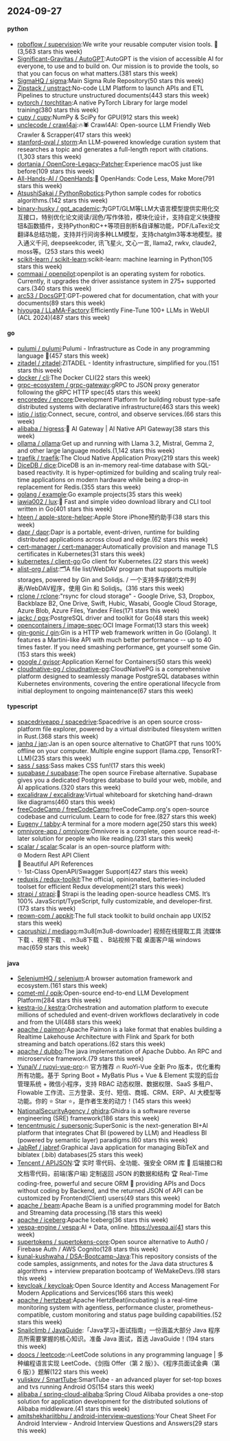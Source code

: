 ## 2024-09-27

#### python
* [roboflow / supervision](https://github.com/roboflow/supervision):We write your reusable computer vision tools. 💜(3,563 stars this week)
* [Significant-Gravitas / AutoGPT](https://github.com/Significant-Gravitas/AutoGPT):AutoGPT is the vision of accessible AI for everyone, to use and to build on. Our mission is to provide the tools, so that you can focus on what matters.(381 stars this week)
* [SigmaHQ / sigma](https://github.com/SigmaHQ/sigma):Main Sigma Rule Repository(50 stars this week)
* [Zipstack / unstract](https://github.com/Zipstack/unstract):No-code LLM Platform to launch APIs and ETL Pipelines to structure unstructured documents(443 stars this week)
* [pytorch / torchtitan](https://github.com/pytorch/torchtitan):A native PyTorch Library for large model training(380 stars this week)
* [cupy / cupy](https://github.com/cupy/cupy):NumPy & SciPy for GPU(912 stars this week)
* [unclecode / crawl4ai](https://github.com/unclecode/crawl4ai):🔥🕷️ Crawl4AI: Open-source LLM Friendly Web Crawler & Scrapper(417 stars this week)
* [stanford-oval / storm](https://github.com/stanford-oval/storm):An LLM-powered knowledge curation system that researches a topic and generates a full-length report with citations.(1,303 stars this week)
* [dortania / OpenCore-Legacy-Patcher](https://github.com/dortania/OpenCore-Legacy-Patcher):Experience macOS just like before(109 stars this week)
* [All-Hands-AI / OpenHands](https://github.com/All-Hands-AI/OpenHands):🙌 OpenHands: Code Less, Make More(791 stars this week)
* [AtsushiSakai / PythonRobotics](https://github.com/AtsushiSakai/PythonRobotics):Python sample codes for robotics algorithms.(142 stars this week)
* [binary-husky / gpt_academic](https://github.com/binary-husky/gpt_academic):为GPT/GLM等LLM大语言模型提供实用化交互接口，特别优化论文阅读/润色/写作体验，模块化设计，支持自定义快捷按钮&函数插件，支持Python和C++等项目剖析&自译解功能，PDF/LaTex论文翻译&总结功能，支持并行问询多种LLM模型，支持chatglm3等本地模型。接入通义千问, deepseekcoder, 讯飞星火, 文心一言, llama2, rwkv, claude2, moss等。(253 stars this week)
* [scikit-learn / scikit-learn](https://github.com/scikit-learn/scikit-learn):scikit-learn: machine learning in Python(105 stars this week)
* [commaai / openpilot](https://github.com/commaai/openpilot):openpilot is an operating system for robotics. Currently, it upgrades the driver assistance system in 275+ supported cars.(340 stars this week)
* [arc53 / DocsGPT](https://github.com/arc53/DocsGPT):GPT-powered chat for documentation, chat with your documents(89 stars this week)
* [hiyouga / LLaMA-Factory](https://github.com/hiyouga/LLaMA-Factory):Efficiently Fine-Tune 100+ LLMs in WebUI (ACL 2024)(487 stars this week)

#### go
* [pulumi / pulumi](https://github.com/pulumi/pulumi):Pulumi - Infrastructure as Code in any programming language 🚀(457 stars this week)
* [zitadel / zitadel](https://github.com/zitadel/zitadel):ZITADEL - Identity infrastructure, simplified for you.(151 stars this week)
* [docker / cli](https://github.com/docker/cli):The Docker CLI(22 stars this week)
* [grpc-ecosystem / grpc-gateway](https://github.com/grpc-ecosystem/grpc-gateway):gRPC to JSON proxy generator following the gRPC HTTP spec(45 stars this week)
* [encoredev / encore](https://github.com/encoredev/encore):Development Platform for building robust type-safe distributed systems with declarative infrastructure(463 stars this week)
* [istio / istio](https://github.com/istio/istio):Connect, secure, control, and observe services.(66 stars this week)
* [alibaba / higress](https://github.com/alibaba/higress):🤖 AI Gateway | AI Native API Gateway(38 stars this week)
* [ollama / ollama](https://github.com/ollama/ollama):Get up and running with Llama 3.2, Mistral, Gemma 2, and other large language models.(1,142 stars this week)
* [traefik / traefik](https://github.com/traefik/traefik):The Cloud Native Application Proxy(219 stars this week)
* [DiceDB / dice](https://github.com/DiceDB/dice):DiceDB is an in-memory real-time database with SQL-based reactivity. It is hyper-optimized for building and scaling truly real-time applications on modern hardware while being a drop-in replacement for Redis.(355 stars this week)
* [golang / example](https://github.com/golang/example):Go example projects(35 stars this week)
* [iawia002 / lux](https://github.com/iawia002/lux):👾 Fast and simple video download library and CLI tool written in Go(401 stars this week)
* [hteen / apple-store-helper](https://github.com/hteen/apple-store-helper):Apple Store iPhone预约助手(38 stars this week)
* [dapr / dapr](https://github.com/dapr/dapr):Dapr is a portable, event-driven, runtime for building distributed applications across cloud and edge.(62 stars this week)
* [cert-manager / cert-manager](https://github.com/cert-manager/cert-manager):Automatically provision and manage TLS certificates in Kubernetes(31 stars this week)
* [kubernetes / client-go](https://github.com/kubernetes/client-go):Go client for Kubernetes.(22 stars this week)
* [alist-org / alist](https://github.com/alist-org/alist):🗂️A file list/WebDAV program that supports multiple storages, powered by Gin and Solidjs. / 一个支持多存储的文件列表/WebDAV程序，使用 Gin 和 Solidjs。(316 stars this week)
* [rclone / rclone](https://github.com/rclone/rclone):"rsync for cloud storage" - Google Drive, S3, Dropbox, Backblaze B2, One Drive, Swift, Hubic, Wasabi, Google Cloud Storage, Azure Blob, Azure Files, Yandex Files(171 stars this week)
* [jackc / pgx](https://github.com/jackc/pgx):PostgreSQL driver and toolkit for Go(48 stars this week)
* [opencontainers / image-spec](https://github.com/opencontainers/image-spec):OCI Image Format(13 stars this week)
* [gin-gonic / gin](https://github.com/gin-gonic/gin):Gin is a HTTP web framework written in Go (Golang). It features a Martini-like API with much better performance -- up to 40 times faster. If you need smashing performance, get yourself some Gin.(153 stars this week)
* [google / gvisor](https://github.com/google/gvisor):Application Kernel for Containers(50 stars this week)
* [cloudnative-pg / cloudnative-pg](https://github.com/cloudnative-pg/cloudnative-pg):CloudNativePG is a comprehensive platform designed to seamlessly manage PostgreSQL databases within Kubernetes environments, covering the entire operational lifecycle from initial deployment to ongoing maintenance(67 stars this week)

#### typescript
* [spacedriveapp / spacedrive](https://github.com/spacedriveapp/spacedrive):Spacedrive is an open source cross-platform file explorer, powered by a virtual distributed filesystem written in Rust.(368 stars this week)
* [janhq / jan](https://github.com/janhq/jan):Jan is an open source alternative to ChatGPT that runs 100% offline on your computer. Multiple engine support (llama.cpp, TensorRT-LLM)(235 stars this week)
* [sass / sass](https://github.com/sass/sass):Sass makes CSS fun!(17 stars this week)
* [supabase / supabase](https://github.com/supabase/supabase):The open source Firebase alternative. Supabase gives you a dedicated Postgres database to build your web, mobile, and AI applications.(320 stars this week)
* [excalidraw / excalidraw](https://github.com/excalidraw/excalidraw):Virtual whiteboard for sketching hand-drawn like diagrams(460 stars this week)
* [freeCodeCamp / freeCodeCamp](https://github.com/freeCodeCamp/freeCodeCamp):freeCodeCamp.org's open-source codebase and curriculum. Learn to code for free.(827 stars this week)
* [Eugeny / tabby](https://github.com/Eugeny/tabby):A terminal for a more modern age(250 stars this week)
* [omnivore-app / omnivore](https://github.com/omnivore-app/omnivore):Omnivore is a complete, open source read-it-later solution for people who like reading.(231 stars this week)
* [scalar / scalar](https://github.com/scalar/scalar):Scalar is an open-source platform with:　　　　　　　　　　　　　　　　　　　　　　　　　　　　　　　　　　　　　　　🌐 Modern Rest API Client　　　　　　　　　　　　　　　　　　　　　　　　　　　　　　　　　　　　　　　　📖 Beautiful API References　　　　　　　　　　　　　　　　　　　　　　　　　　　　　　　　　　　　　　　　✨ 1st-Class OpenAPI/Swagger Support(427 stars this week)
* [reduxjs / redux-toolkit](https://github.com/reduxjs/redux-toolkit):The official, opinionated, batteries-included toolset for efficient Redux development(21 stars this week)
* [strapi / strapi](https://github.com/strapi/strapi):🚀 Strapi is the leading open-source headless CMS. It’s 100% JavaScript/TypeScript, fully customizable, and developer-first.(173 stars this week)
* [reown-com / appkit](https://github.com/reown-com/appkit):The full stack toolkit to build onchain app UX(52 stars this week)
* [caorushizi / mediago](https://github.com/caorushizi/mediago):m3u8[m3u8-downloader] 视频在线提取工具 流媒体下载 、视频下载 、 m3u8下载 、 B站视频下载 桌面客户端 windows mac(659 stars this week)

#### java
* [SeleniumHQ / selenium](https://github.com/SeleniumHQ/selenium):A browser automation framework and ecosystem.(161 stars this week)
* [comet-ml / opik](https://github.com/comet-ml/opik):Open-source end-to-end LLM Development Platform(284 stars this week)
* [kestra-io / kestra](https://github.com/kestra-io/kestra):Orchestration and automation platform to execute millions of scheduled and event-driven workflows declaratively in code and from the UI(488 stars this week)
* [apache / paimon](https://github.com/apache/paimon):Apache Paimon is a lake format that enables building a Realtime Lakehouse Architecture with Flink and Spark for both streaming and batch operations.(62 stars this week)
* [apache / dubbo](https://github.com/apache/dubbo):The java implementation of Apache Dubbo. An RPC and microservice framework.(79 stars this week)
* [YunaiV / ruoyi-vue-pro](https://github.com/YunaiV/ruoyi-vue-pro):🔥 官方推荐 🔥 RuoYi-Vue 全新 Pro 版本，优化重构所有功能。基于 Spring Boot + MyBatis Plus + Vue & Element 实现的后台管理系统 + 微信小程序，支持 RBAC 动态权限、数据权限、SaaS 多租户、Flowable 工作流、三方登录、支付、短信、商城、CRM、ERP、AI 大模型等功能。你的 ⭐️ Star ⭐️，是作者生发的动力！(145 stars this week)
* [NationalSecurityAgency / ghidra](https://github.com/NationalSecurityAgency/ghidra):Ghidra is a software reverse engineering (SRE) framework(186 stars this week)
* [tencentmusic / supersonic](https://github.com/tencentmusic/supersonic):SuperSonic is the next-generation BI+AI platform that integrates Chat BI (powered by LLM) and Headless BI (powered by semantic layer) paradigms.(60 stars this week)
* [JabRef / jabref](https://github.com/JabRef/jabref):Graphical Java application for managing BibTeX and biblatex (.bib) databases(25 stars this week)
* [Tencent / APIJSON](https://github.com/Tencent/APIJSON):🏆 实时 零代码、全功能、强安全 ORM 库 🚀 后端接口和文档零代码，前端(客户端) 定制返回 JSON 的数据和结构 🏆 Real-Time coding-free, powerful and secure ORM 🚀 providing APIs and Docs without coding by Backend, and the returned JSON of API can be customized by Frontend(Client) users(49 stars this week)
* [apache / beam](https://github.com/apache/beam):Apache Beam is a unified programming model for Batch and Streaming data processing.(18 stars this week)
* [apache / iceberg](https://github.com/apache/iceberg):Apache Iceberg(36 stars this week)
* [vespa-engine / vespa](https://github.com/vespa-engine/vespa):AI + Data, online. https://vespa.ai(41 stars this week)
* [supertokens / supertokens-core](https://github.com/supertokens/supertokens-core):Open source alternative to Auth0 / Firebase Auth / AWS Cognito(128 stars this week)
* [kunal-kushwaha / DSA-Bootcamp-Java](https://github.com/kunal-kushwaha/DSA-Bootcamp-Java):This repository consists of the code samples, assignments, and notes for the Java data structures & algorithms + interview preparation bootcamp of WeMakeDevs.(98 stars this week)
* [keycloak / keycloak](https://github.com/keycloak/keycloak):Open Source Identity and Access Management For Modern Applications and Services(166 stars this week)
* [apache / hertzbeat](https://github.com/apache/hertzbeat):Apache HertzBeat(incubating) is a real-time monitoring system with agentless, performance cluster, prometheus-compatible, custom monitoring and status page building capabilities.(52 stars this week)
* [Snailclimb / JavaGuide](https://github.com/Snailclimb/JavaGuide):「Java学习+面试指南」一份涵盖大部分 Java 程序员所需要掌握的核心知识。准备 Java 面试，首选 JavaGuide！(194 stars this week)
* [doocs / leetcode](https://github.com/doocs/leetcode):🔥LeetCode solutions in any programming language | 多种编程语言实现 LeetCode、《剑指 Offer（第 2 版）》、《程序员面试金典（第 6 版）》题解(122 stars this week)
* [yuliskov / SmartTube](https://github.com/yuliskov/SmartTube):SmartTube - an advanced player for set-top boxes and tvs running Android OS(154 stars this week)
* [alibaba / spring-cloud-alibaba](https://github.com/alibaba/spring-cloud-alibaba):Spring Cloud Alibaba provides a one-stop solution for application development for the distributed solutions of Alibaba middleware.(41 stars this week)
* [amitshekhariitbhu / android-interview-questions](https://github.com/amitshekhariitbhu/android-interview-questions):Your Cheat Sheet For Android Interview - Android Interview Questions and Answers(29 stars this week)
